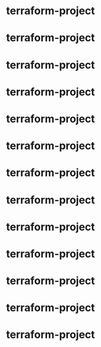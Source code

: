 # terraform-project
# terraform-project
# terraform-project
# terraform-project
# terraform-project
# terraform-project
# terraform-project
# terraform-project
# terraform-project
# terraform-project
# terraform-project
# terraform-project
# terraform-project
